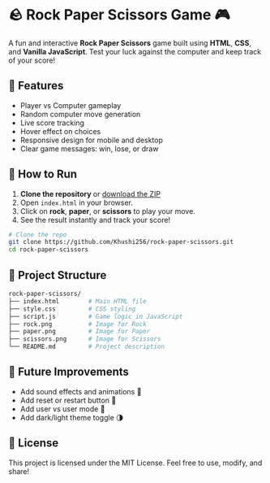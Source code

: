# 🪨 Rock Paper Scissors Game 🎮

A fun and interactive **Rock Paper Scissors** game built using **HTML**, **CSS**, and **Vanilla JavaScript**. Test your luck against the computer and keep track of your score!

## 🌟 Features

- Player vs Computer gameplay
- Random computer move generation
- Live score tracking
- Hover effect on choices
- Responsive design for mobile and desktop
- Clear game messages: win, lose, or draw

## 🚀 How to Run

1. **Clone the repository** or [download the ZIP](https://github.com/Khushi256/rock-paper-scissors/archive/refs/heads/main.zip)
2. Open `index.html` in your browser.
3. Click on **rock**, **paper**, or **scissors** to play your move.
4. See the result instantly and track your score!

```bash
# Clone the repo
git clone https://github.com/Khushi256/rock-paper-scissors.git
cd rock-paper-scissors
```

## 📂 Project Structure
  ```bash
  rock-paper-scissors/
  ├── index.html        # Main HTML file
  ├── style.css         # CSS styling
  ├── script.js         # Game logic in JavaScript
  ├── rock.png          # Image for Rock
  ├── paper.png         # Image for Paper
  ├── scissors.png      # Image for Scissors
  └── README.md         # Project description
```
## 🔮 Future Improvements

- Add sound effects and animations 🎵
- Add reset or restart button 🔄
- Add user vs user mode 👥
- Add dark/light theme toggle 🌗

## 📜 License

This project is licensed under the MIT License. 
  Feel free to use, modify, and share!
